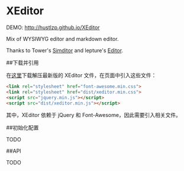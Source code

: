 # XEditor

DEMO: http://hustlzp.github.io/XEditor

Mix of WYSIWYG editor and markdown editor.

Thanks to Tower's [Simditor](https://github.com/mycolorway/simditor) and lepture's [Editor](https://github.com/lepture/editor).

##下载并引用

在<a href="https://github.com/hustlzp/XEditor/archive/gh-pages.zip" target="_blank">这里</a>下载解压最新版的 XEditor 文件，在页面中引入这些文件：

```html
<link rel="stylesheet" href="font-awesome.min.css">
<link rel="stylesheet" href="dist/xeditor.min.css">
<script src="jquery.min.js"></script>
<script src="dist/xeditor.min.js"></script>
```

其中，XEditor 依赖于 jQuery 和 Font-Awesome，因此需要引入相关文件。

##初始化配置

TODO

##API

TODO
